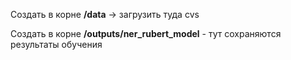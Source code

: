 Создать в корне **/data** -> загрузить туда cvs

Создать в корне **/outputs/ner_rubert_model** - тут сохраняются результаты обучения
